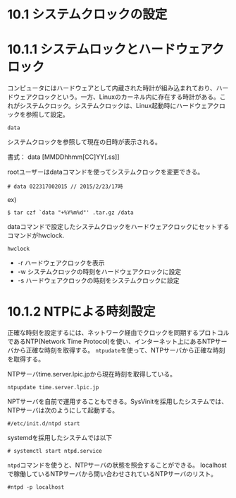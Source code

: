 # 10.1 システムクロックの設定

# 10.1.1 システムロックとハードウェアクロック

コンピュータにはハードウェアとして内蔵された時計が組み込まれており、ハードウェアクロックという。一方、Linuxのカーネル内に存在する時計がある。これがシステムクロック。システムクロックは、Linux起動時にハードウェアクロックを参照して設定。

`data`

システムクロックを参照して現在の日時が表示される。

書式： data [MMDDhhmm[CC]YY[.ss]]

rootユーザーはdataコマンドを使ってシステムクロックを変更できる。

```
# data 022317002015 // 2015/2/23/17時
```

ex)

```
$ tar czf `data "+%Y%m%d"' .tar.gz /data
```

dataコマンドで設定したシステムクロックをハードウェアクロックにセットするコマンドがhwclock.

`hwclock`

- -r ハードウェアクロックを表示
- -w システムクロックの時刻をハードウェアクロックに設定
- -s ハードウェアクロックの時刻をシステムクロックに設定

# 10.1.2 NTPによる時刻設定

正確な時刻を設定するには、ネットワーク経由でクロックを同期するプロトコルであるNTP(Network Time Protocol)を使い、インターネット上にあるNTPサーバから正確な時刻を取得する。 `ntpudate`を使って、NTPサーバから正確な時刻を取得する。

NTPサーバtime.server.lpic.jpから現在時刻を取得している。

```
ntpupdate time.server.lpic.jp
```

NPTサーバを自前で運用することもできる。SysVinitを採用したシステムでは、NTPサーバは次のようにして起動する。

```
#/etc/init.d/ntpd start
```

systemdを採用したシステムでは以下

```
# systemctl start ntpd.service
```

`ntpd`コマンドを使うと、NTPサーバの状態を照会することができる。
localhostで稼働しているNTPサーバから問い合わせされているNTPサーバのリスト。

```
#ntpd -p localhost
```

